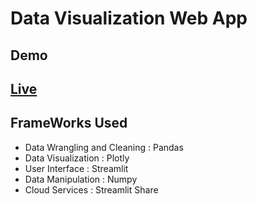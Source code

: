 <h1>Data Visualization Web App</h1>
<h2>Demo</h2>
<a href="https://trendanalyzis.herokuapp.com/"><h2>Live</h2><a>
<h2>FrameWorks Used</h2>
<ul>
  <li>Data Wrangling and Cleaning : Pandas</li>
  <li>Data Visualization          : Plotly</li>
  <li>User Interface              : Streamlit</li>
  <li>Data Manipulation           : Numpy</li>
  <li>Cloud Services              : Streamlit Share</li>
 </ul>
